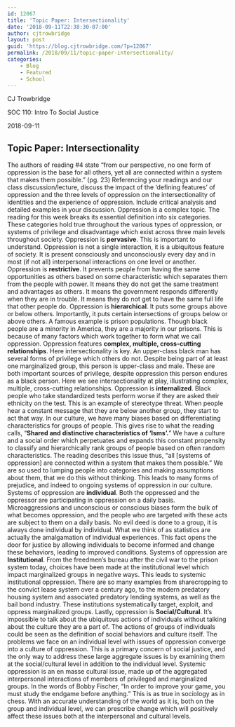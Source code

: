 ```yaml
---
id: 12067
title: 'Topic Paper: Intersectionality'
date: '2018-09-11T22:38:30-07:00'
author: cjtrowbridge
layout: post
guid: 'https://blog.cjtrowbridge.com/?p=12067'
permalink: /2018/09/11/topic-paper-intersectionality/
categories:
    - Blog
    - Featured
    - School
---
```


CJ Trowbridge

SOC 110: Intro To Social Justice

2018-09-11

## Topic Paper: Intersectionality

The authors of reading #4 state “from our perspective, no one form of oppression is the base for all others, yet all are connected within a system that makes them possible.” (pg. 23) Referencing your readings and our class discussion/lecture, discuss the impact of the ‘defining features’ of oppression and the three levels of oppression on the intersectionality of identities and the experience of oppression. Include critical analysis and detailed examples in your discussion. Oppression is a complex topic. The reading for this week breaks its essential definition into six categories. These categories hold true throughout the various types of oppression, or systems of privilege and disadvantage which exist across three main levels throughout society. Oppression is **pervasive**. This is important to understand. Oppression is not a single interaction, it is a ubiquitous feature of society. It is present consciously and unconsciously every day and in most (if not all) interpersonal interactions on one level or another. Oppression is **restrictive**. It prevents people from having the same opportunities as others based on some characteristic which separates them from the people with power. It means they do not get the same treatment and advantages as others. It means the government responds differently when they are in trouble. It means they do not get to have the same full life that other people do. Oppression is **hierarchical**. It puts some groups above or below others. Importantly, it puts certain intersections of groups below or above others. A famous example is prison populations. Though black people are a minority in America, they are a majority in our prisons. This is because of many factors which work together to form what we call oppression. Oppression features **complex, multiple, cross-cutting relationships**. Here intersectionality is key. An upper-class black man has several forms of privilege which others do not. Despite being part of at least one marginalized group, this person is upper-class and male. These are both important sources of privilege, despite oppression this person endures as a black person. Here we see intersectionality at play, illustrating complex, multiple, cross-cutting relationships. Oppression is **internalized**. Black people who take standardized tests perform worse if they are asked their ethnicity on the test. This is an example of stereotype threat. When people hear a constant message that they are below another group, they start to act that way. In our culture, we have many biases based on differentiating characteristics for groups of people. This gives rise to what the reading calls, “**Shared and distinctive characteristics of ‘Isms’.**” We have a culture and a social order which perpetuates and expands this constant propensity to classify and hierarchically rank groups of people based on often random characteristics. The reading describes this issue thus, “all \[systems of oppression\] are connected within a system that makes them possible.” We are so used to lumping people into categories and making assumptions about them, that we do this without thinking. This leads to many forms of prejudice, and indeed to ongoing systems of oppression in our culture. Systems of oppression are **individual**. Both the oppressed and the oppressor are participating in oppression on a daily basis. Microaggressions and unconscious or conscious biases form the bulk of what becomes oppression, and the people who are targeted with these acts are subject to them on a daily basis. No evil deed is done to a group, it is always done individual by individual. What we think of as statistics are actually the amalgamation of individual experiences. This fact opens the door for justice by allowing individuals to become informed and change these behaviors, leading to improved conditions. Systems of oppression are **Institutional**. From the freedmen’s bureau after the civil war to the prison system today, choices have been made at the institutional level which impact marginalized groups in negative ways. This leads to systemic institutional oppression. There are so many examples from sharecropping to the convict lease system over a century ago, to the modern predatory housing system and associated predatory lending systems, as well as the bail bond industry. These institutions systematically target, exploit, and oppress marginalized groups. Lastly, oppression is **Social/Cultural**. It’s impossible to talk about the ubiquitous actions of individuals without talking about the culture they are a part of. The actions of groups of individuals could be seen as the definition of social behaviors and culture itself. The problems we face on an individual level with issues of oppression converge into a culture of oppression. This is a primary concern of social justice, and the only way to address these large aggregate issues is by examining them at the social/cultural level in addition to the individual level. Systemic oppression is an en masse cultural issue, made up of the aggregated interpersonal interactions of members of privileged and marginalized groups. In the words of Bobby Fischer, “In order to improve your game, you must study the endgame before anything.” This is as true in sociology as in chess. With an accurate understanding of the world as it is, both on the group and individual level, we can prescribe change which will positively affect these issues both at the interpersonal and cultural levels.